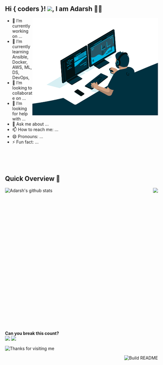 ## Hi { coders }! <img src="https://github.com/TheDudeThatCode/TheDudeThatCode/blob/master/Assets/Hi.gif" width="29px">, I am Adarsh 👨‍🎓


<!--Header-->



  <img align="right" alt="GIF" src="https://github.com/i-adarsh/i-adarsh/blob/main/code.gif?raw=true" width="414" height="320" />

- 🔭 I’m currently working on ...
- 🌱 I’m currently learning Ansible, Docker, AWS, ML, DS, DevOps, 
- 👯 I’m looking to collaborate on ...
- 🤔 I’m looking for help with ...
- 💬 Ask me about ...
- 📫 How to reach me: ...
- 😄 Pronouns: ...
- ⚡ Fun fact: ...
 <!-- 
**i-adarsh/i-adarsh** is a ✨ _special_ ✨ repository because its `README.md` (this file) appears on your GitHub profile.
Here are some ideas to get you started:


-->

<br/><br/><br/>
<!--Github Progess bar-->

## Quick Overview 📝
    
<a href="https://github.com/hackcoderr/github-readme-stats">
  <img align="left" src="https://github-readme-stats.anuraghazra1.vercel.app/api?username=i-adarsh&show_icons=true&bg_color=30,e96443,904e95&title_color=fff&text_color=fff" alt="Adarsh's github stats" />
</a>
<a href="https://github.com/i-adarsh/github-readme-stats">
 
  <img align="right" src="https://github-readme-stats.anuraghazra1.vercel.app/api/top-langs/?username=i-adarsh&show_icons=true&bg_color=30,e96443,904e95&title_color=fff&text_color=fff" />
</a>


<!---[![GitHub](https://github-readme-stats-abserari.vercel.app/api?username=i-adarsh&show_icons=true&bg_color=30,e96443,904e95&title_color=fff&text_color=fff)](https://github.com/i-adarsh)-->
<br/><br/><br/><br/><br/><br/><br/><br/><br/><br/><br/><br/><br/><br/><br/><br/><br/><br/><br/><br/><br/><br/><br/><br/><br/>  

<div>
<br/>  
<p align="Left"> 
 <b> Can you break this count?</b><br>
  <img src="https://enuudv8kx58ziei.m.pipedream.net" />
  <img src="https://profile-counter.glitch.me/i-adarsh/count.svg)"/>
</p>

   
<img height="120" alt="Thanks for visiting me" width="100%" src="https://raw.githubusercontent.com/BrunnerLivio/brunnerlivio/master/images/marquee.svg" />



<a href="https://github.com/hackcoderr/hackcoderr"><img src="https://github.com/simonw/simonw/workflows/Build%20README/badge.svg" align="right" alt="Build README">
  </div>
